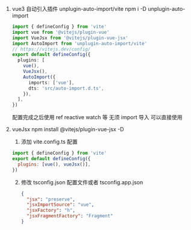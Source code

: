 1. vue3 自动引入插件
   unplugin-auto-import/vite
   npm i -D unplugin-auto-import
   ```ts
   import { defineConfig } from 'vite'
   import vue from '@vitejs/plugin-vue'
   import VueJsx from '@vitejs/plugin-vue-jsx'
   import AutoImport from 'unplugin-auto-import/vite'
   // https://vitejs.dev/config/
   export default defineConfig({
     plugins: [
       vue(),
       VueJsx(),
       AutoImport({
         imports: ['vue'],
         dts: 'src/auto-import.d.ts',
       }),
     ],
   })
   ```
   配置完成之后使用 ref reactive watch 等 无须 import 导入 可以直接使用
2. vueJsx
   npm install @vitejs/plugin-vue-jsx -D

   1. 添加 vite.config.ts 配置

   ```js
   import { defineConfig } from 'vite'
   export default defineConfig({
     plugins: [vue(), vueJsx()],
   })
   ```

   2. 修改 tsconfig.json 配置文件或者 tsconfig.app.json
      ```json
      {
        "jsx": "preserve",
        "jsxImportSource": "vue",
        "jsxFactory": "h",
        "jsxFragmentFactory": "Fragment"
      }
      ```
